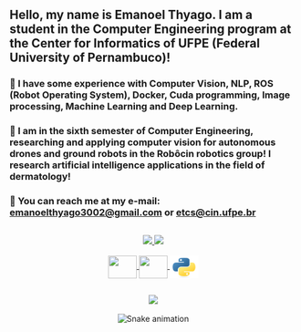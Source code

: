 ## Hello, my name is Emanoel Thyago. I am a student in the Computer Engineering program at the Center for Informatics of UFPE (Federal University of Pernambuco)!
### 📓 I have some experience with Computer Vision, NLP, ROS (Robot Operating System), Docker, Cuda programming, Image processing, Machine Learning and Deep Learning.
### 🌱 I am in the sixth semester of Computer Engineering, researching and applying computer vision for autonomous drones and ground robots in the Robôcin robotics group! I research artificial intelligence applications in the field of dermatology!
### 📧 You can reach me at my e-mail: emanoelthyago3002@gmail.com or etcs@cin.ufpe.br

  ##

<div align="center">
  <a href="https://github.com/ThyagoSnt">
  <img height="180em" src="https://github-readme-stats.vercel.app/api?username=ThyagoSnt&show_icons=true&theme=dark&include_all_commits=true&count_private=true"/>
  <img height="180em" src="https://github-readme-stats.vercel.app/api/top-langs/?username=ThyagoSnt&layout=compact&langs_count=7&theme=dark"/>
</div>
  
  <div align="center" style="display: inline_block"><br>
  <img align="center" height="40" width="50" src="https://cdn.jsdelivr.net/gh/devicons/devicon/icons/c/c-original.svg" />
  <img align="center" height="40" width="50" src="https://cdn.jsdelivr.net/gh/devicons/devicon/icons/cplusplus/cplusplus-original.svg" />
  <!img align="center" height="40" width="50" src="https://cdn.jsdelivr.net/gh/devicons/devicon/icons/java/java-original.svg" />
  <img align="center" height="40" width="50" src="https://raw.githubusercontent.com/devicons/devicon/master/icons/python/python-original.svg">
</div>
  
  
  ##
    
<div align="center" > 
  <a href="https://www.linkedin.com/in/thyago-santos-533410205/" target="_blank"><img src="https://img.shields.io/badge/-LinkedIn-%230077B5?style=for-the-badge&logo=linkedin&logoColor=white" target="_blank"></a> 
 
  ![Snake animation](https://github.com/ThyagoSnt/ThyagoSnt/blob/output/github-contribution-grid-snake.svg)
 
</div>
